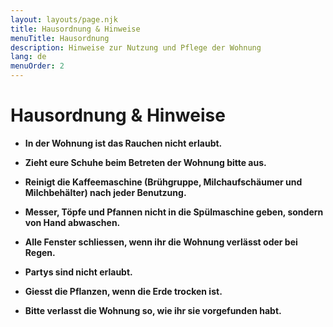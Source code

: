 ```yaml
---
layout: layouts/page.njk
title: Hausordnung & Hinweise
menuTitle: Hausordnung
description: Hinweise zur Nutzung und Pflege der Wohnung
lang: de
menuOrder: 2
---
```


# Hausordnung & Hinweise

- **In der Wohnung ist das Rauchen nicht erlaubt.**

- **Zieht eure Schuhe beim Betreten der Wohnung bitte aus.**

- **Reinigt die Kaffeemaschine (Brühgruppe, Milchaufschäumer und Milchbehälter) nach jeder Benutzung.**

- **Messer, Töpfe und Pfannen nicht in die Spülmaschine geben, sondern von Hand abwaschen.**

- **Alle Fenster schliessen, wenn ihr die Wohnung verlässt oder bei Regen.**

- **Partys sind nicht erlaubt.**

- **Giesst die Pflanzen, wenn die Erde trocken ist.**

- **Bitte verlasst die Wohnung so, wie ihr sie vorgefunden habt.**
